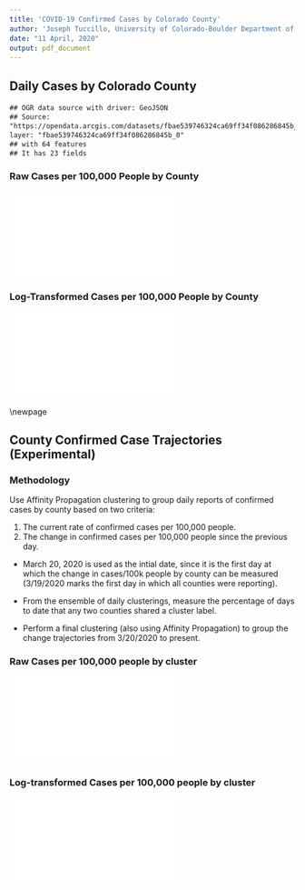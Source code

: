 ```yaml
---
title: 'COVID-19 Confirmed Cases by Colorado County'
author: 'Joseph Tuccillo, University of Colorado-Boulder Department of Geography'
date: "11 April, 2020"
output: pdf_document
---
```




## Daily Cases by Colorado County



















```
## OGR data source with driver: GeoJSON 
## Source: "https://opendata.arcgis.com/datasets/fbae539746324ca69ff34f086286845b_0.geojson", layer: "fbae539746324ca69ff34f086286845b_0"
## with 64 features
## It has 23 fields
```




















### Raw Cases per 100,000 People by County

![plot of chunk daily-cases-100k](figs/daily-cases-100k-1.pdf)

### Log-Transformed Cases per 100,000 People by County

![plot of chunk daily-cases-100k-log](figs/daily-cases-100k-log-1.pdf)




\newpage
## County Confirmed Case Trajectories (Experimental)


### Methodology

Use Affinity Propagation clustering to group daily reports of confirmed cases by county based on two criteria:

1. The current rate of confirmed cases per 100,000 people.
2. The change in confirmed cases per 100,000 people since the previous day.

- March 20, 2020 is used as the intial date, since it is the first day at which the change in cases/100k people by county can be measured (3/19/2020 marks the first day in which all counties were reporting).

- From the ensemble of daily clusterings, measure the percentage of days to date that any two counties shared a cluster label.

- Perform a final clustering (also using Affinity Propagation) to group the change trajectories from 3/20/2020 to present.

































### Raw Cases per 100,000 people by cluster

![plot of chunk county-clusters-raw](figs/county-clusters-raw-1.pdf)

### Log-transformed Cases per 100,000 people by cluster

![plot of chunk county-clusters--log](figs/county-clusters--log-1.pdf)
